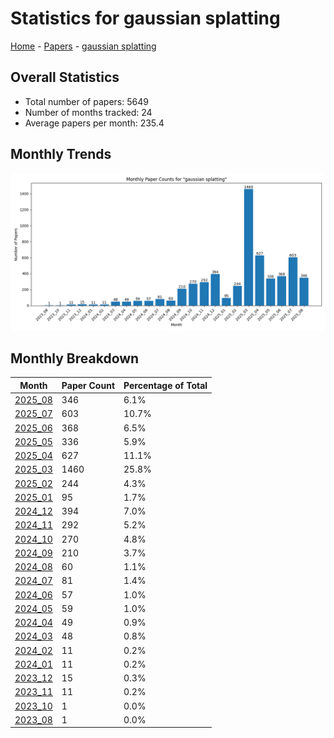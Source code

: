# Statistics for gaussian splatting

[Home](https://arxcompass.github.io) - [Papers](https://arxcompass.github.io/papers) - [gaussian splatting](https://arxcompass.github.io/papers/gaussian_splatting)

## Overall Statistics

- Total number of papers: 5649
- Number of months tracked: 24
- Average papers per month: 235.4

## Monthly Trends

![Monthly Paper Counts](monthly_stats.png)

## Monthly Breakdown

| Month | Paper Count | Percentage of Total |
| --- | --- | --- |
| [2025_08](./2025_08/papers_1.md) | 346 | 6.1% |
| [2025_07](./2025_07/papers_1.md) | 603 | 10.7% |
| [2025_06](./2025_06/papers_1.md) | 368 | 6.5% |
| [2025_05](./2025_05/papers_1.md) | 336 | 5.9% |
| [2025_04](./2025_04/papers_1.md) | 627 | 11.1% |
| [2025_03](./2025_03/papers_1.md) | 1460 | 25.8% |
| [2025_02](./2025_02/papers_1.md) | 244 | 4.3% |
| [2025_01](./2025_01/papers_1.md) | 95 | 1.7% |
| [2024_12](./2024_12/papers_1.md) | 394 | 7.0% |
| [2024_11](./2024_11/papers_1.md) | 292 | 5.2% |
| [2024_10](./2024_10/papers_1.md) | 270 | 4.8% |
| [2024_09](./2024_09/papers_1.md) | 210 | 3.7% |
| [2024_08](./2024_08/papers_1.md) | 60 | 1.1% |
| [2024_07](./2024_07/papers_1.md) | 81 | 1.4% |
| [2024_06](./2024_06/papers_1.md) | 57 | 1.0% |
| [2024_05](./2024_05/papers_1.md) | 59 | 1.0% |
| [2024_04](./2024_04/papers_1.md) | 49 | 0.9% |
| [2024_03](./2024_03/papers_1.md) | 48 | 0.8% |
| [2024_02](./2024_02/papers_1.md) | 11 | 0.2% |
| [2024_01](./2024_01/papers_1.md) | 11 | 0.2% |
| [2023_12](./2023_12/papers_1.md) | 15 | 0.3% |
| [2023_11](./2023_11/papers_1.md) | 11 | 0.2% |
| [2023_10](./2023_10/papers_1.md) | 1 | 0.0% |
| [2023_08](./2023_08/papers_1.md) | 1 | 0.0% |
